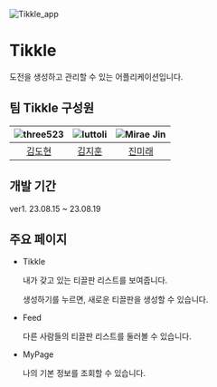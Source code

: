 ![Tikkle_app](https://github.com/real-future/tikkle/assets/85066307/fa00c715-e42d-444c-ae27-56bd0bbdd7bd)

# Tikkle
도전을 생성하고 관리할 수 있는 어플리케이션입니다.  

## 팀 Tikkle 구성원
|![three523](https://avatars.githubusercontent.com/u/71269216?v=4)|![luttoli](https://avatars.githubusercontent.com/u/107012166?v=4)|![Mirae Jin](https://avatars.githubusercontent.com/u/85066307?v=4)|
|:---:|:---:|:---:|
|[김도현](https://github.com/three523)|[김지훈](https://github.com/luttoli)|[진미래](https://github.com/real-future)|


## 개발 기간
ver1. 23.08.15 ~ 23.08.19

## 주요 페이지
- Tikkle
  
  내가 갖고 있는 티끌판 리스트를 보여줍니다. 

  생성하기를 누르면, 새로운 티끌판을 생성할 수 있습니다. 

- Feed

   다른 사람들의 티끌판 리스트를 둘러볼 수 있습니다. 
 
- MyPage

  나의 기본 정보를 조회할 수 있습니다. 



